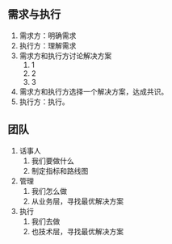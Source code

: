 ## 需求与执行
1. 需求方：明确需求
2. 执行方：理解需求
3. 需求方和执行方讨论解决方案
    1. 1
    2. 2
    3. 3
4. 需求方和执行方选择一个解决方案，达成共识。
5. 执行方：执行。

## 团队
1. 话事人
    1. 我们要做什么
    2. 制定指标和路线图
2. 管理
    1. 我们怎么做
    2. 从业务层，寻找最优解决方案
3. 执行
    1. 我们去做
    2. 也技术层，寻找最优解决方案